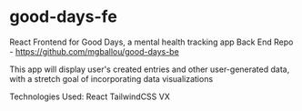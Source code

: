 # good-days-fe

React Frontend for Good Days, a mental health tracking app
Back End Repo - https://github.com/mgballou/good-days-be

This app will display user's created entries and other user-generated data, with a stretch goal of incorporating data visualizations


Technologies Used:
React
TailwindCSS
VX
